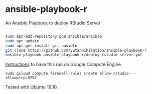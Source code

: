 # ansible-playbook-r
An Ansible Playbook to deploy RStudio Server

```sh

sudo apt-add-repository ppa:ansible/ansible
sudo apt update
sudo apt-get install git ansible
git clone https://github.com/yutannihilation/ansible-playbook-r
ansible-playbook ansible-playbook-r/deploy-rstudio-server.yml
```

[Instructions](https://github.com/grantmcdermott/rstudio-compute-engine) to have this run on Google Compute Engine

```
sudo gcloud compute firewall-rules create allow-rstudio --allow=tcp:8787
```

Tested with Ubuntu 19.10.
